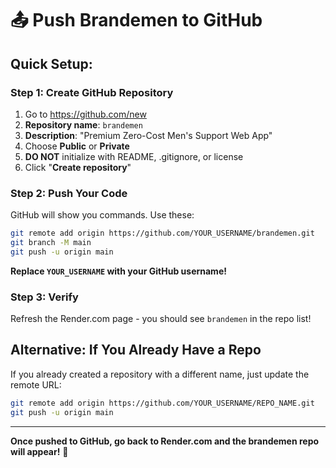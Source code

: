 # 📤 Push Brandemen to GitHub

## Quick Setup:

### Step 1: Create GitHub Repository

1. Go to https://github.com/new
2. **Repository name**: `brandemen`
3. **Description**: "Premium Zero-Cost Men's Support Web App"
4. Choose **Public** or **Private**
5. **DO NOT** initialize with README, .gitignore, or license
6. Click "**Create repository**"

### Step 2: Push Your Code

GitHub will show you commands. Use these:

```bash
git remote add origin https://github.com/YOUR_USERNAME/brandemen.git
git branch -M main
git push -u origin main
```

**Replace `YOUR_USERNAME` with your GitHub username!**

### Step 3: Verify

Refresh the Render.com page - you should see `brandemen` in the repo list!

## Alternative: If You Already Have a Repo

If you already created a repository with a different name, just update the remote URL:

```bash
git remote add origin https://github.com/YOUR_USERNAME/REPO_NAME.git
git push -u origin main
```

---

**Once pushed to GitHub, go back to Render.com and the brandemen repo will appear!** 🚀
